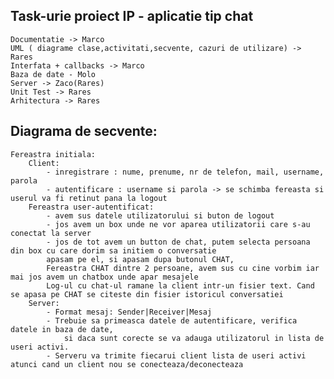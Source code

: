 ## Task-urie proiect IP - aplicatie tip chat

	Documentatie -> Marco 
 	UML ( diagrame clase,activitati,secvente, cazuri de utilizare) -> Rares
	Interfata + callbacks -> Marco
	Baza de date - Molo
	Server -> Zaco(Rares)
	Unit Test -> Rares
	Arhitectura -> Rares


## Diagrama de secvente:

	Fereastra initiala:
		Client:
			- inregistrare : nume, prenume, nr de telefon, mail, username, parola
			- autentificare : username si parola -> se schimba fereasta si userul va fi retinut pana la logout
		Fereastra user-autentificat:
			- avem sus datele utilizatorului si buton de logout
			- jos avem un box unde ne vor aparea utilizatorii care s-au conectat la server
			- jos de tot avem un button de chat, putem selecta persoana din box cu care dorim sa initiem o conversatie
			apasam pe el, si apasam dupa butonul CHAT, 
			Fereastra CHAT dintre 2 persoane, avem sus cu cine vorbim iar mai jos avem un chatbox unde apar mesajele
			Log-ul cu chat-ul ramane la client intr-un fisier text. Cand se apasa pe CHAT se citeste din fisier istoricul conversatiei
		Server:
			- Format mesaj: Sender|Receiver|Mesaj
			- Trebuie sa primeasca datele de autentificare, verifica datele in baza de date, 
				si daca sunt corecte se va adauga utilizatorul in lista de useri activi. 
			- Serveru va trimite fiecarui client lista de useri activi atunci cand un client nou se conecteaza/deconecteaza
